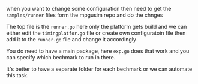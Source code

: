 when you want to change some configuration then need to get the `samples/runner` files form the mpgusim repo and do the chnges

The top file is the `runner.go` here only the platform gets build and we can either edit the `timingplatfor.go` file or create own configuratoin file then add it to the `runner.go` file and change it accordingly

You do need to have a main package, here `exp.go` does that work and you can specify which bechmark to run in there.

It's better to have a separate folder for each bechmark or we can automate this task.
